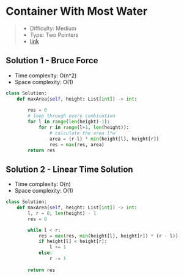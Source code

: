 # Container With Most Water

> - Difficulty: Medium
> - Type: Two Pointers
> - [link](https://leetcode.com/problems/container-with-most-water/)

## Solution 1 - Bruce Force
- Time complexity: O(n^2)
- Space complexity: O(1)

```python
class Solution:
    def maxArea(self, height: List[int]) -> int:
        
        res = 0
        # loop through every combination
        for l in range(len(height)-1):
            for r in range(l+1, len(height)):
                # calculate the area l*w
                area = (r-l) * min(height[l], height[r])
                res = max(res, area)
        return res
```

## Solution 2 - Linear Time Solution
- Time complexity: O(n)
- Space complexity: O(1)

```python
class Solution:
    def maxArea(self, height: List[int]) -> int:
        l, r = 0, len(height) - 1
        res = 0

        while l < r:
            res = max(res, min(height[l], height[r]) * (r - l))
            if height[l] < height[r]:
                l += 1
            else:
                r -= 1
            
        return res
```